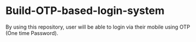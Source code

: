 # Build-OTP-based-login-system
By using this repository, user will be able to login via their mobile using OTP (One time Password).
